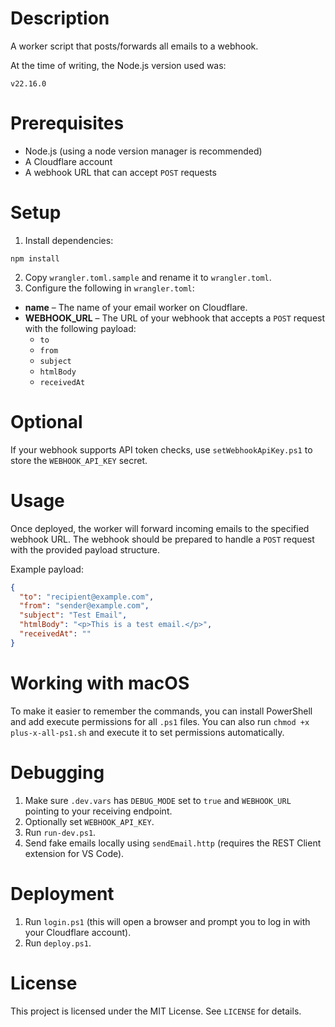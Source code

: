 # Description

A worker script that posts/forwards all emails to a webhook.

At the time of writing, the Node.js version used was:

```
v22.16.0
```

# Prerequisites

- Node.js (using a node version manager is recommended)
- A Cloudflare account
- A webhook URL that can accept `POST` requests

# Setup

1. Install dependencies:
  ```
  npm install
  ```
2. Copy `wrangler.toml.sample` and rename it to `wrangler.toml`.
3. Configure the following in `wrangler.toml`:
  - **name** – The name of your email worker on Cloudflare.
  - **WEBHOOK_URL** – The URL of your webhook that accepts a `POST` request 
    with the following payload:
    - `to`
    - `from`
    - `subject`
    - `htmlBody`
    - `receivedAt`
    
# Optional

If your webhook supports API token checks, use
`setWebhookApiKey.ps1` to store the `WEBHOOK_API_KEY` secret.

# Usage

Once deployed, the worker will forward incoming emails to the specified webhook URL. The webhook should be prepared to handle a `POST` request with the provided payload structure.

Example payload:

```json
{
  "to": "recipient@example.com",
  "from": "sender@example.com",
  "subject": "Test Email",
  "htmlBody": "<p>This is a test email.</p>",
  "receivedAt": ""
}
```

# Working with macOS

To make it easier to remember the commands, you can install PowerShell and add execute permissions for all `.ps1` files. You can also run `chmod +x plus-x-all-ps1.sh` and execute it to set permissions automatically.

# Debugging

1. Make sure `.dev.vars` has `DEBUG_MODE` set to `true` and `WEBHOOK_URL` pointing to your receiving endpoint.
2. Optionally set `WEBHOOK_API_KEY`.
3. Run `run-dev.ps1`.
4. Send fake emails locally using `sendEmail.http` (requires the REST Client extension for VS Code).

# Deployment

1. Run `login.ps1` (this will open a browser and prompt you to log in with your Cloudflare account).
2. Run `deploy.ps1`.

# License

This project is licensed under the MIT License. See `LICENSE` for details.

